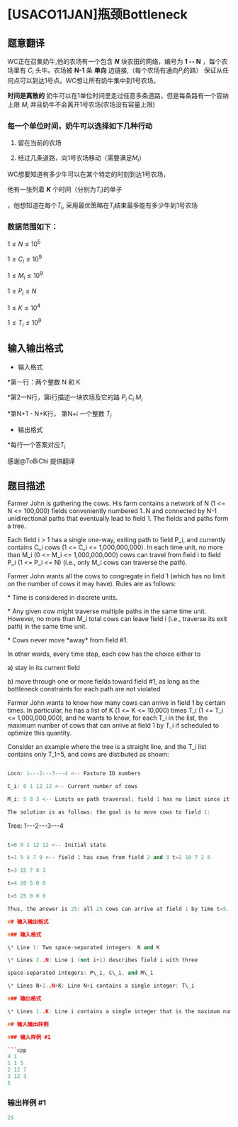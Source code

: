 # [USACO11JAN]瓶颈Bottleneck

## 题意翻译

WC正在召集奶牛,他的农场有一个包含 ***N*** 块农田的网络，编号为 **1 -- N** ，每个农场里有 $C_i$ 头牛。农场被 **N-1** 条 **单向** 边链接,（每个农场有通向$P_i$的路） 保证从任何点可以到达1号点。WC想让所有奶牛集中到1号农场。

**时间是离散的** 奶牛可以在1单位时间里走过任意多条道路，但是每条路有一个容纳上限 *$M_i$* 并且奶牛不会离开1号农场(农场没有容量上限)

### 每一个单位时间，奶牛可以选择如下几种行动

1. 留在当前的农场

2. 经过几条道路，向1号农场移动（需要满足$M_i$）

WC想要知道有多少牛可以在某个特定的时刻到达1号农场，

他有一张列着 ***K*** 个时间（分别为$T_i$)的单子

，他想知道在每个$T_i$, 采用最优策略在$T_i$结束最多能有多少牛到1号农场

### 数据范围如下：

$1 \le N \le 10^5$

$1 \le C_i \le 10^9$

$1 \le M_i \le 10^9$

$1 \le P_i \le N$

$1 \le K \le 10^4$

$1 \le T_i \le 10^9$

## **输入输出格式**

* 输入格式

*第一行：两个整数 N 和 K

*第2—N行，第i行描述一块农场及它的路 $P_i \;C_i\;M_i$

*第N+1 - N+K行， 第N+i 一个整数 $T_i$

* 输出格式

*每行一个答案对应$T_i$

感谢@ToBiChi 提供翻译

## 题目描述

Farmer John is gathering the cows. His farm contains a network of N (1 <= N <= 100,000) fields conveniently numbered 1..N and connected by N-1 unidirectional paths that eventually lead to field 1. The fields and paths form a tree.

Each field i > 1 has a single one-way, exiting path to field P\_i, and currently contains C\_i cows (1 <= C\_i <= 1,000,000,000). In each time unit, no more than M\_i (0 <= M\_i <= 1,000,000,000) cows can travel from field i to field P\_i (1 <= P\_i <= N) (i.e., only M\_i cows can traverse the path).

Farmer John wants all the cows to congregate in field 1 (which has no limit on the number of cows it may have). Rules are as follows:

\* Time is considered in discrete units.

\* Any given cow might traverse multiple paths in the same time unit. However, no more than M\_i total cows can leave field i (i.e., traverse its exit path) in the same time unit.

\* Cows never move \*away\* from field #1.

In other words, every time step, each cow has the choice either to

a) stay in its current field

b) move through one or more fields toward field #1, as long as the bottleneck constraints for each path are not violated

Farmer John wants to know how many cows can arrive in field 1 by certain times. In particular, he has a list of K (1 <= K <= 10,000) times T\_i (1 <= T\_i <= 1,000,000,000), and he wants to know, for each T\_i in the list, the maximum number of cows that can arrive at field 1 by T\_i if scheduled to optimize this quantity.

Consider an example where the tree is a straight line, and the T\_i list contains only T\_1=5, and cows are distibuted as shown:

```cpp

Locn: 1---2---3---4 <-- Pasture ID numbers

C_i: 0 1 12 12 <-- Current number of cows

M_i: 5 8 3 <-- Limits on path traversal; field 1 has no limit since it has no exit

The solution is as follows; the goal is to move cows to field 1:

```

Tree: 1---2---3---4

```cpp

t=0 0 1 12 12 <-- Initial state

t=1 5 4 7 9 <-- field 1 has cows from field 2 and 3 t=2 10 7 2 6

t=3 15 7 0 3

t=4 20 5 0 0

t=5 25 0 0 0

Thus, the answer is 25: all 25 cows can arrive at field 1 by time t=5.

## 输入输出格式

### 输入格式

\* Line 1: Two space-separated integers: N and K

\* Lines 2..N: Line i (not i+1) describes field i with three

space-separated integers: P\_i, C\_i, and M\_i

\* Lines N+1..N+K: Line N+i contains a single integer: T\_i

### 输出格式

\* Lines 1..K: Line i contains a single integer that is the maximum number of cows that can arrive at field 1 by time T\_i.

## 输入输出样例

### 输入样例 #1

```cpp
4 1 
1 1 5 
2 12 7 
3 12 3 
5 

```
### 输出样例 #1

```cpp
25 

```
